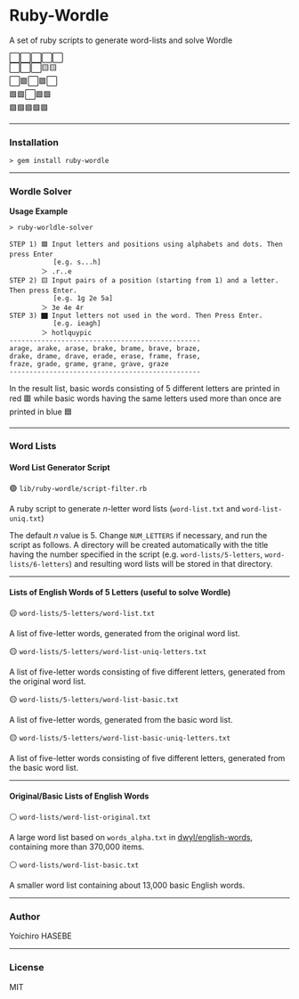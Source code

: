 # Ruby-Wordle

A set of ruby scripts to generate word-lists and solve Wordle

⬜️⬜️⬜️⬜️⬜️ \
⬜️⬜️⬜️🟨🟨 \
⬜️🟩⬜️🟩⬜️ \
🟩🟩⬜️🟩🟩 \
🟩🟩🟩🟩🟩

----

### Installation

```
> gem install ruby-wordle
```

----

### Wordle Solver

**Usage Example**

```plain-text
> ruby-worldle-solver

STEP 1) 🟩 Input letters and positions using alphabets and dots. Then press Enter
           [e.g. s...h]
        ＞ .r..e
STEP 2) 🟨 Input pairs of a position (starting from 1) and a letter. Then press Enter.
           [e.g. 1g 2e 5a]
        ＞ 3e 4e 4r
STEP 3) ⬛︎ Input letters not used in the word. Then Press Enter.
           [e.g. ieagh]
        ＞ hotlquypic
------------------------------------------------
arage, arake, arase, brake, brame, brave, braze, 
drake, drame, drave, erade, erase, frame, frase, 
fraze, grade, grame, grane, grave, graze
------------------------------------------------
```

In the result list, basic words consisting of 5 different letters are printed in red 🟥 while basic words having the same letters used more than once are printed in blue 🟦

----

### Word Lists

#### Word List Generator Script

🟢 `lib/ruby-wordle/script-filter.rb`

A ruby script to generate *n*-letter word lists (`word-list.txt` and `word-list-uniq.txt`)

The default *n* value is 5. Change `NUM_LETTERS` if necessary, and run the script as follows. A directory will be created automatically with the title having the number specified in the script (e.g. `word-lists/5-letters`, `word-lists/6-letters`) and resulting word lists will be stored in that directory.

----

#### Lists of English Words of 5 Letters (useful to solve Wordle)

🟡 `word-lists/5-letters/word-list.txt`

A list of five-letter words, generated from the original word list.

🟡 `word-lists/5-letters/word-list-uniq-letters.txt`

A list of five-letter words consisting of five different letters, generated from the original word list.

🟡 `word-lists/5-letters/word-list-basic.txt`

A list of five-letter words, generated from the basic word list.

🟡 `word-lists/5-letters/word-list-basic-uniq-letters.txt`

A list of five-letter words consisting of five different letters, generated from the basic word list.

----

#### Original/Basic Lists of English Words

⚪️ `word-lists/word-list-original.txt`

A large word list based on `words_alpha.txt` in [dwyl/english-words](https://github.com/dwyl/english-words), containing more than 370,000 items.

⚪️ `word-lists/word-list-basic.txt`

A smaller word list containing about 13,000 basic English words.

----

### Author

Yoichiro HASEBE

----

### License

MIT

